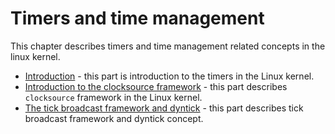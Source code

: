 # Timers and time management

This chapter describes timers and time management related concepts in the linux kernel.

* [Introduction](http://0xax.gitbooks.io/linux-insides/content/Timers/timers-1.html) - this part is introduction to the timers in the Linux kernel.
* [Introduction to the clocksource framework](https://github.com/0xAX/linux-insides/blob/master/Timers/timers-2.md) - this part describes `clocksource` framework in the Linux kernel.
* [The tick broadcast framework and dyntick](https://github.com/0xAX/linux-insides/blob/master/Timers/timers-3.md) - this part describes tick broadcast framework and dyntick concept.
